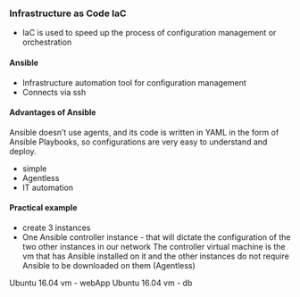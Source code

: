 ### Infrastructure as Code IaC
- IaC is used to speed up the process of configuration management or orchestration
#### Ansible
- Infrastructure automation tool for configuration management
- Connects via ssh

#### Advantages of Ansible
Ansible doesn’t use agents, and its code is written in YAML in the form of Ansible Playbooks, so configurations are very easy to understand and deploy.

- simple
- Agentless
- IT automation

#### Practical example
- create 3 instances
- One Ansible controller instance - that will dictate the configuration of the two other instances in our network
The controller virtual machine is the vm that has Ansible installed on it and the other instances do not require Ansible to be downloaded on them (Agentless)

Ubuntu 16.04 vm - webApp
Ubuntu 16.04 vm - db
